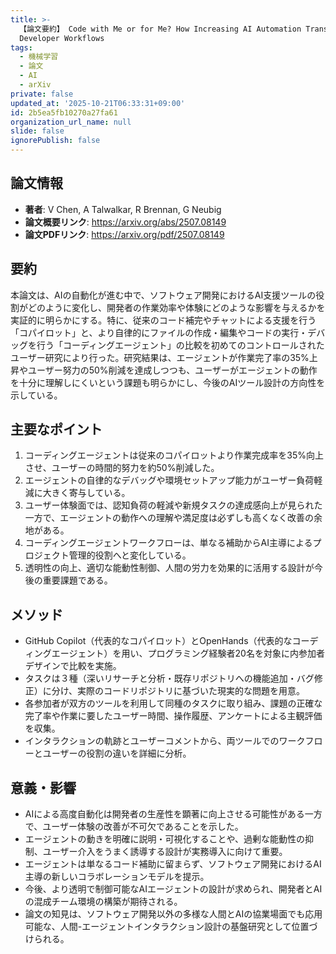 ```yaml
---
title: >-
  【論文要約】 Code with Me or for Me? How Increasing AI Automation Transforms
  Developer Workflows
tags:
  - 機械学習
  - 論文
  - AI
  - arXiv
private: false
updated_at: '2025-10-21T06:33:31+09:00'
id: 2b5ea5fb10270a27fa61
organization_url_name: null
slide: false
ignorePublish: false
---
```


## 論文情報

- **著者**: V Chen, A Talwalkar, R Brennan, G Neubig
- **論文概要リンク**: https://arxiv.org/abs/2507.08149
- **論文PDFリンク**: https://arxiv.org/pdf/2507.08149

## 要約

本論文は、AIの自動化が進む中で、ソフトウェア開発におけるAI支援ツールの役割がどのように変化し、開発者の作業効率や体験にどのような影響を与えるかを実証的に明らかにする。特に、従来のコード補完やチャットによる支援を行う「コパイロット」と、より自律的にファイルの作成・編集やコードの実行・デバッグを行う「コーディングエージェント」の比較を初めてのコントロールされたユーザー研究により行った。研究結果は、エージェントが作業完了率の35%上昇やユーザー努力の50%削減を達成しつつも、ユーザーがエージェントの動作を十分に理解しにくいという課題も明らかにし、今後のAIツール設計の方向性を示している。

## 主要なポイント

1. コーディングエージェントは従来のコパイロットより作業完成率を35%向上させ、ユーザーの時間的努力を約50%削減した。
2. エージェントの自律的なデバッグや環境セットアップ能力がユーザー負荷軽減に大きく寄与している。
3. ユーザー体験面では、認知負荷の軽減や新規タスクの達成感向上が見られた一方で、エージェントの動作への理解や満足度は必ずしも高くなく改善の余地がある。
4. コーディングエージェントワークフローは、単なる補助からAI主導によるプロジェクト管理的役割へと変化している。
5. 透明性の向上、適切な能動性制御、人間の労力を効果的に活用する設計が今後の重要課題である。


## メソッド

- GitHub Copilot（代表的なコパイロット）とOpenHands（代表的なコーディングエージェント）を用い、プログラミング経験者20名を対象に内参加者デザインで比較を実施。
- タスクは３種（深いリサーチと分析・既存リポジトリへの機能追加・バグ修正）に分け、実際のコードリポジトリに基づいた現実的な問題を用意。
- 各参加者が双方のツールを利用して同種のタスクに取り組み、課題の正確な完了率や作業に要したユーザー時間、操作履歴、アンケートによる主観評価を収集。
- インタラクションの軌跡とユーザーコメントから、両ツールでのワークフローとユーザーの役割の違いを詳細に分析。

## 意義・影響

- AIによる高度自動化は開発者の生産性を顕著に向上させる可能性がある一方で、ユーザー体験の改善が不可欠であることを示した。
- エージェントの動きを明確に説明・可視化することや、過剰な能動性の抑制、ユーザー介入をうまく誘導する設計が実務導入に向けて重要。
- エージェントは単なるコード補助に留まらず、ソフトウェア開発におけるAI主導の新しいコラボレーションモデルを提示。
- 今後、より透明で制御可能なAIエージェントの設計が求められ、開発者とAIの混成チーム環境の構築が期待される。
- 論文の知見は、ソフトウェア開発以外の多様な人間とAIの協業場面でも応用可能な、人間-エージェントインタラクション設計の基盤研究として位置づけられる。

